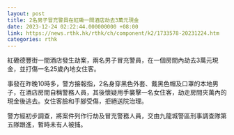 ```yaml
---
layout: post
title: 2名男子冒充警員在紅磡一間酒店劫去3萬元現金　
date: 2023-12-24 02:22:44.000000000 +08:00
link: https://news.rthk.hk/rthk/ch/component/k2/1733578-20231224.htm
categories: rthk
---
```


紅磡德豐街一間酒店發生劫案，兩名男子冒充警員，在一個房間內劫去3萬元現金，並打傷一名25歲內地女住客。

事發在昨晚10時多，警方接報指，2名身穿黑色外套、戴黑色帽及口罩的本地男子，在酒店房間自稱警務人員，其後懷疑用手襲擊一名女住客，劫走房間夾萬內的現金後逃去。女住客臉和手腳受傷，拒絕送院治理。

警方經初步調查，將案件列作行劫及冒充警務人員，交由九龍城警區刑事調查隊第五隊跟進，暫時未有人被捕。
